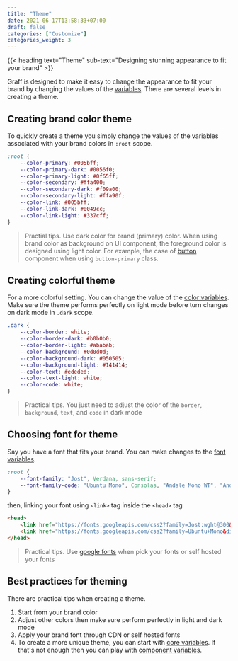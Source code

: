 ```yaml
---
title: "Theme"
date: 2021-06-17T13:58:33+07:00
draft: false
categories: ["Customize"]
categories_weight: 3
---
```


{{< heading text="Theme" sub-text="Designing stunning appearance to fit your brand" >}}

Graff is designed to make it easy to change the appearance to fit your brand by changing the values of the [variables](/documentation/customize/variables). There are several levels in creating a theme.

## Creating brand color theme

To quickly create a theme you simply change the values of the variables associated with your brand colors in ```:root``` scope.

``` css
:root {
    --color-primary: #005bff;
    --color-primary-dark: #0056f0;
    --color-primary-light: #0f65ff;
    --color-secondary: #ffa400;
    --color-secondary-dark: #f09a00;
    --color-secondary-light: #ffa90f;
    --color-link: #005bff;
    --color-link-dark: #0049cc;
    --color-link-light: #337cff;
}
```

>   Practial tips. Use dark color for brand (primary) color. When using brand color as background on UI component, the foreground color is designed using light color. For example, the case of [button](/documentation/components/button) component when using ```button-primary``` class.

## Creating colorful theme

For a more colorful setting. You can change the value of the [color variables](/documentation/customize/variables#color). Make sure the theme performs perfectly on light mode before turn changes on dark mode in ```.dark``` scope.

``` css
.dark {
    --color-border: white;
    --color-border-dark: #b0b0b0;
    --color-border-light: #ababab;
    --color-background: #0d0d0d;
    --color-background-dark: #050505;
    --color-background-light: #141414;
    --color-text: #ededed;
    --color-text-light: white;
    --color-code: white;
}
```

>   Practical tips. You just need to adjust the color of the ```border```, ```background```, ```text```, and ```code``` in dark mode

## Choosing font for theme

Say you have a font that fits your brand. You can make changes to the [font variables](/documentation/customize/variables#font).

``` css
:root {
    --font-family: "Jost", Verdana, sans-serif;
    --font-family-code: "Ubuntu Mono", Consolas, "Andale Mono WT", "Andale Mono", "Lucida Console", "Lucida Sans Typewriter", "DejaVu Sans Mono", "Bitstream Vera Sans Mono", "Liberation Mono", "Nimbus Mono L", Monaco, "Courier New", Courier, monospace;
}
```

then, linking your font using ```<link>``` tag inside the ```<head>``` tag

``` html
<head>
    <link href="https://fonts.googleapis.com/css2?family=Jost:wght@300&display=swap" rel="stylesheet">
    <link href="https://fonts.googleapis.com/css2?family=Ubuntu+Mono&display=swap" rel="stylesheet">
</head>
```

>   Practical tips. Use [google fonts](https://fonts.google.com/) when pick your fonts or self hosted your fonts

## Best practices for theming

There are practical tips when creating a theme.

1. Start from your brand color
2. Adjust other colors then make sure perform perfectly in light and dark mode
3. Apply your brand font through CDN or self hosted fonts
4. To create a more unique theme, you can start with [core variables](/documentation/customize/variables#core-variabels). If that's not enough then you can play with [component variables](/documentation/customize/variables#component-variables).